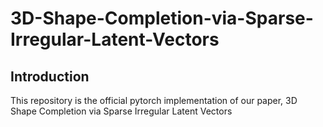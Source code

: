 # 3D-Shape-Completion-via-Sparse-Irregular-Latent-Vectors
## Introduction
This repository is the official pytorch implementation of our paper, 3D Shape Completion via Sparse Irregular Latent Vectors
